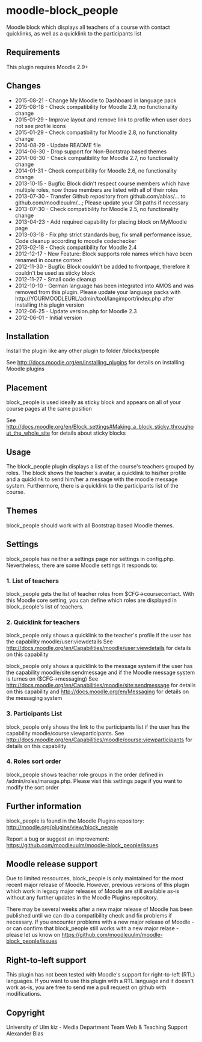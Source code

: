 moodle-block_people
===================

Moodle block which displays all teachers of a course with contact quicklinks, as well as a quicklink to the participants list


Requirements
------------

This plugin requires Moodle 2.9+


Changes
-------

* 2015-08-21 - Change My Moodle to Dashboard in language pack
* 2015-08-18 - Check compatibility for Moodle 2.9, no functionality change
* 2015-01-29 - Improve layout and remove link to profile when user does not see profile icons
* 2015-01-29 - Check compatibility for Moodle 2.8, no functionality change
* 2014-08-29 - Update README file
* 2014-06-30 - Drop support for Non-Bootstrap based themes
* 2014-06-30 - Check compatibility for Moodle 2.7, no functionality change
* 2014-01-31 - Check compatibility for Moodle 2.6, no functionality change
* 2013-10-15 - Bugfix: Block didn't respect course members which have multiple roles, now those members are listed with all of their roles
* 2013-07-30 - Transfer Github repository from github.com/abias/... to github.com/moodleuulm/...; Please update your Git paths if necessary
* 2013-07-30 - Check compatibility for Moodle 2.5, no functionality change
* 2013-04-23 - Add required capability for placing block on MyMoodle page
* 2013-03-18 - Fix php strict standards bug, fix small performance issue, Code cleanup according to moodle codechecker
* 2013-02-18 - Check compatibility for Moodle 2.4
* 2012-12-17 - New Feature: Block supports role names which have been renamed in course context
* 2012-11-30 - Bugfix: Block couldn't be added to frontpage, therefore it couldn't be used as sticky block
* 2012-11-27 - Small code cleanup
* 2012-10-10 - German language has been integrated into AMOS and was removed from this plugin. Please update your language packs with http://YOURMOODLEURL/admin/tool/langimport/index.php after installing this plugin version
* 2012-06-25 - Update version.php for Moodle 2.3
* 2012-06-01 - Initial version


Installation
------------

Install the plugin like any other plugin to folder
/blocks/people

See http://docs.moodle.org/en/Installing_plugins for details on installing Moodle plugins


Placement
---------

block_people is used ideally as sticky block and appears on all of your course pages at the same position

See http://docs.moodle.org/en/Block_settings#Making_a_block_sticky_throughout_the_whole_site for details about sticky blocks


Usage
-----

The block_people plugin displays a list of the course's teachers grouped by roles. The block shows the teacher's avatar, a quicklink to his/her profile and a quicklink to send him/her a message with the moodle message system. Furthermore, there is a quicklink to the participants list of the course.


Themes
------

block_people should work with all Bootstrap based Moodle themes.


Settings
--------

block_people has neither a settings page nor settings in config.php. Nevertheless, there are some Moodle settings it responds to:

### 1. List of teachers

block_people gets the list of teacher roles from $CFG->coursecontact. With this Moodle core setting, you can define which roles are displayed in block_people's list of teachers.

### 2. Quicklink for teachers

block_people only shows a quicklink to the teacher's profile if the user has the capability moodle/user:viewdetails
See http://docs.moodle.org/en/Capabilities/moodle/user:viewdetails for details on this capability

block_people only shows a quicklink to the message system if the user has the capability moodle/site:sendmessage and if the Moodle message system is turnes on ($CFG->messaging)
See http://docs.moodle.org/en/Capabilities/moodle/site:sendmessage for details on this capability and http://docs.moodle.org/en/Messaging for details on the messaging system

### 3. Participants List

block_people only shows the link to the participants list if the user has the capability moodle/course:viewparticipants.
See http://docs.moodle.org/en/Capabilities/moodle/course:viewparticipants for details on this capability

### 4. Roles sort order

block_people shows teacher role groups in the order defined in /admin/roles/manage.php. Please visit this settings page if you want to modify the sort order


Further information
-------------------

block_people is found in the Moodle Plugins repository: http://moodle.org/plugins/view/block_people

Report a bug or suggest an improvement: https://github.com/moodleuulm/moodle-block_people/issues


Moodle release support
----------------------

Due to limited ressources, block_people is only maintained for the most recent major release of Moodle. However, previous versions of this plugin which work in legacy major releases of Moodle are still available as-is without any further updates in the Moodle Plugins repository.

There may be several weeks after a new major release of Moodle has been published until we can do a compatibility check and fix problems if necessary. If you encounter problems with a new major release of Moodle - or can confirm that block_people still works with a new major relase - please let us know on https://github.com/moodleuulm/moodle-block_people/issues


Right-to-left support
---------------------

This plugin has not been tested with Moodle's support for right-to-left (RTL) languages.
If you want to use this plugin with a RTL language and it doesn't work as-is, you are free to send me a pull request on
github with modifications.


Copyright
---------

University of Ulm
kiz - Media Department
Team Web & Teaching Support
Alexander Bias

